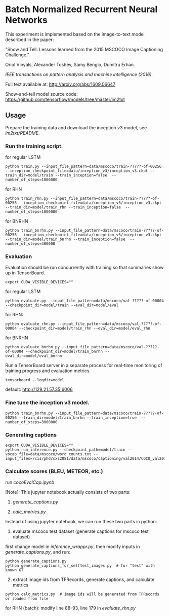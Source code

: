 Batch Normalized Recurrent Neural Networks
===================

This experiment is implemented based on the image-to-text model described in the paper:

"Show and Tell: Lessons learned from the 2015 MSCOCO Image Captioning Challenge."

Oriol Vinyals, Alexander Toshev, Samy Bengio, Dumitru Erhan.

*IEEE transactions on pattern analysis and machine intelligence (2016).*

Full text available at: http://arxiv.org/abs/1609.06647                                                            

Show-and-tell model source code: https://github.com/tensorflow/models/tree/master/im2txt                         

## Usage

Prepare the training data and download the inception v3 model, see *im2txt/README*.

### Run the training script.
for regular LSTM
```
python train.py --input_file_pattern=data/mscoco/train-?????-of-00256 --inception_checkpoint_file=data/inception_v3/inception_v3.ckpt --train_dir=model/train --train_inception=false  --number_of_steps=1000000
```
for RHN
```
python train_rhn.py --input_file_pattern=data/mscoco/train-?????-of-00256 --inception_checkpoint_file=data/inception_v3/inception_v3.ckpt --train_dir=model/train_rhn --train_inception=false  --number_of_steps=1000000
```
for BNRHN
```
python train_bnrhn.py --input_file_pattern=data/mscoco/train-?????-of-00256 --inception_checkpoint_file=data/inception_v3/inception_v3.ckpt --train_dir=model/train_bnrhn --train_inception=false  --number_of_steps=400000
```

### Evaluation

Evaluation should be run concurrently with training so that summaries show up in TensorBoard.
```
export CUDA_VISIBLE_DEVICES=""
```
for regular LSTM
```
python evaluate.py --input_file_pattern=data/mscoco/val-?????-of-00004 --checkpoint_dir=model/train --eval_dir=model/eval
```
for RHN:
```
python evaluate_rhn.py --input_file_pattern=data/mscoco/val-?????-of-00004 --checkpoint_dir=model/train_rhn --eval_dir=model/eval_rhn
```
for BNRHN
```
python evaluate_bnrhn.py --input_file_pattern=data/mscoco/val-?????-of-00004 --checkpoint_dir=model/train_bnrhn --eval_dir=model/eval_bnrhn
```

Run a TensorBoard server in a separate process for real-time monitoring of training progress and evaluation metrics.
```
tensorboard --logdir=model
```
default: http://129.21.57.35:6006

### Fine tune the inception v3 model.
```
python train_bnrhn.py --input_file_pattern=data/mscoco/train-?????-of-00256 --train_dir=model/train_bnrhn --train_inception=true  --number_of_steps=3000000
```

### Generating captions
```
export CUDA_VISIBLE_DEVICES=""
python run_inference.py --checkpoint_path=model/train --vocab_file=data/mscoco/word_counts.txt --input_files=/cis/phd/cxz2081/data/mscoco/captioning/val2014/COCO_val2014_000000224477.jpg
```

### Calculate scores (BLEU, METEOR, etc.)
run *cocoEvalCap.ipynb*

[Note]: This jupyter notebook actually consists of two parts:

1) *generate_captions.py*

2) *calc_metrics.py*

Instead of using jupyter notebook, we can run these two parts in python:

1) evaluate mscoco test dataset (generate captions for mscoco test dataset)

first change model in *inference_wrappr.py*, then modify inputs in *generate_captions.py*, and run:
```
python generate_captions.py
python generate_captions_for_selftest_images.py  # for "test" with known GT
```

2) extract image ids from TFRecords, generate captions, and calculate metrics
```
python calc_metrics.py  # image ids will be generated from TFRecords or loaded from file
```
for RHN (batch): modify line 88-93, line 179 in *evaluate_rhn.py*
